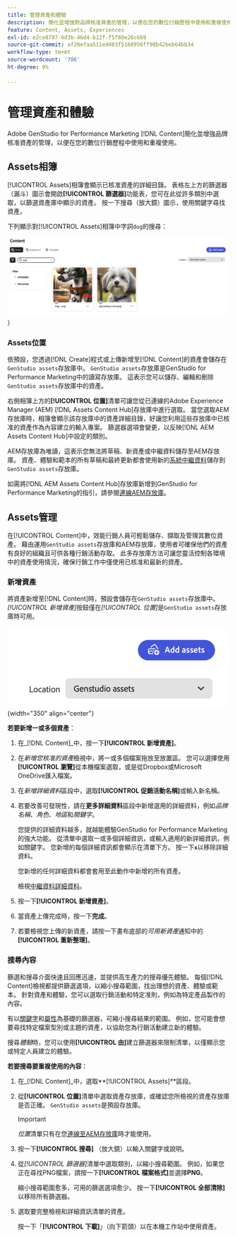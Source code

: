 ```yaml
---
title: 管理資產和體驗
description: 簡化並增強對品牌核准資產的管理，以便在您的數位行銷歷程中使用和重複使用。
feature: Content, Assets, Experiences
exl-id: e2ce8797-6d3b-46d4-b12f-f5f80e26c669
source-git-commit: af20efaa511ed403f5160956ff98b42beb64bb34
workflow-type: tm+mt
source-wordcount: '786'
ht-degree: 0%

---
```


# 管理資產和體驗

Adobe GenStudio for Performance Marketing [!DNL Content]簡化並增強品牌核准資產的管理，以便在您的數位行銷歷程中使用和重複使用。

## Assets相簿

[!UICONTROL Assets]相簿會顯示已核准資產的詳細目錄。 表格左上方的篩選器（漏斗）圖示會開啟&#x200B;**[!UICONTROL 篩選器]**&#x200B;功能表，您可在此從許多類別中選取，以篩選資產庫中顯示的資產。 按一下搜尋（放大鏡）圖示，使用關鍵字尋找資產。

下列顯示對[!UICONTROL Assets]相簿中字詞`dog`的搜尋：

![Assets檢視（含搜尋dog](../../assets/content-assets.png)）

### Assets位置

依預設，您透過[!DNL Create]程式或上傳新增至[!DNL Content]的資產會儲存在`GenStudio assets`存放庫中。 `GenStudio assets`存放庫是GenStudio for Performance Marketing中的讀寫存放庫。 這表示您可以儲存、編輯和刪除`GenStudio assets`存放庫中的資產。

右側相簿上方的&#x200B;**[!UICONTROL 位置]**&#x200B;清單可讓您從已連線的Adobe Experience Manager (AEM) [!DNL Assets Content Hub]存放庫中進行選取。 當您選取AEM存放庫時，相簿會顯示該存放庫中的資產詳細目錄，好讓您利用這些存放庫中已核准的資產作為內容建立的輸入專案。 篩選器選項會變更，以反映[!DNL AEM Assets Content Hub]中設定的類別。

AEM存放庫為唯讀，這表示您無法將草稿、新資產或中繼資料儲存至AEM存放庫。 資產、體驗和範本的所有草稿和最終更新都會使用新的[系統中繼資料](asset-details.md#system-metadata)儲存到`GenStudio assets`存放庫。

如需將[!DNL AEM Assets Content Hub]存放庫新增到GenStudio for Performance Marketing的指引，請參閱[連線AEM存放庫](connect-aem-repo.md)。

## Assets管理

在[!UICONTROL Content]中，效能行銷人員可輕鬆儲存、擷取及管理其數位資產。 藉由運用`GenStudio assets`存放庫和AEM存放庫，使用者可確保他們的資產有良好的組織且可供各種行銷活動存取。 此多存放庫方法可讓您靈活控制各環境中的資產使用情況，確保行銷工作中僅使用已核准和最新的資產。

### 新增資產

將資產新增至[!DNL Content]時，預設會儲存在`GenStudio assets`存放庫中。 _[!UICONTROL 新增資產]_&#x200B;按鈕僅在&#x200B;_[!UICONTROL 位置]_&#x200B;是`GenStudio assets`存放庫時可用。

![位置欄位](../../assets/content-location.png){width="350" align="center"}

**若要新增一或多個資產**：

1. 在&#x200B;_[!DNL Content]_中，按一下&#x200B;**[!UICONTROL 新增資產]**。

1. 在&#x200B;_新增您核准的資產_&#x200B;檢視中，將一或多個檔案拖放至放置區。 您可以選擇使用&#x200B;**[!UICONTROL 瀏覽]**&#x200B;從本機檔案選取，或是從Dropbox或Microsoft OneDrive匯入檔案。

1. 在&#x200B;_新增詳細資料_&#x200B;區段中，選取&#x200B;**[!UICONTROL 促銷活動名稱]**&#x200B;或輸入新名稱。

1. 若要改善可發現性，請在&#x200B;**更多詳細資料**&#x200B;區段中新增選用的詳細資料，例如&#x200B;_品牌名稱_、_角色_、_地區_&#x200B;和&#x200B;_關鍵字_。

   您提供的詳細資料越多，就越能體驗GenStudio for Performance Marketing的強大功能。 從清單中選取一或多個詳細資訊，或輸入適用的新詳細資訊，例如關鍵字。 您新增的每個詳細資訊都會顯示在清單下方。 按一下&#x200B;**`x`**&#x200B;以移除詳細資料。

   您新增的任何詳細資料都會套用至此動作中新增的所有資產。

   檢視[中繼資料詳細資料](/help/user-guide/content/asset-details.md#system-metadata)。

1. 按一下&#x200B;**[!UICONTROL 新增資產]**。

1. 當資產上傳完成時，按一下&#x200B;**完成**。

1. 若要檢視您上傳的新資產，請按一下畫布底部的&#x200B;_可用新資產_&#x200B;通知中的&#x200B;**[!UICONTROL 重新整理]**。

<!-- 
In the future, need guidance on template upload errors. For now, the UI just says error.
-->

### 搜尋內容

篩選和搜尋介面快速且回應迅速，並提供高生產力的搜尋優先體驗。 每個[!DNL Content]檢視都提供篩選選項，以縮小搜尋範圍，找出理想的資產、體驗或範本。 針對資產和體驗，您可以選取行銷活動和特定准則，例如為特定產品製作的內容。

有以[關鍵字](asset-details.md#user-defined-metadata)和[屬性](/help/user-guide/insights/attributes.md)為基礎的篩選器，可縮小搜尋結果的範圍。 例如，您可能會想要尋找特定檔案型別或主題的資產，以協助您為行銷活動建立新的體驗。

搜尋&#x200B;_體驗_&#x200B;時，您可以使用&#x200B;**[!UICONTROL 由]**&#x200B;建立篩選器來限制清單，以僅顯示您或特定人員建立的體驗。

**若要搜尋要重複使用的內容**：

1. 在&#x200B;_[!DNL Content]_中，選取&#x200B;**[!UICONTROL Assets]**區段。

1. 從&#x200B;**[!UICONTROL 位置]**&#x200B;清單中選取資產存放庫，或確認您所檢視的資產存放庫是否正確。 `GenStudio assets`是預設存放庫。

   >[!IMPORTANT]
   >
   >_位置_&#x200B;清單只有在您[連線至AEM存放庫](connect-aem-repo.md)時才能使用。

1. 按一下&#x200B;**[!UICONTROL 搜尋]** （放大鏡）以輸入關鍵字或說明。

1. 從&#x200B;_[!UICONTROL 篩選器]_&#x200B;清單中選取類別，以縮小搜尋範圍。 例如，如果您正在尋找PNG檔案，請按一下&#x200B;**[!UICONTROL 檔案格式]**&#x200B;並選擇&#x200B;**PNG**。

   縮小搜尋範圍愈多，可用的篩選選項愈少。 按一下&#x200B;**[!UICONTROL 全部清除]**&#x200B;以移除所有篩選器。

1. 選取要完整檢視和詳細資訊清單的資產。

   按一下「**[!UICONTROL 下載]**」（向下箭頭）以在本機工作站中使用資產。
